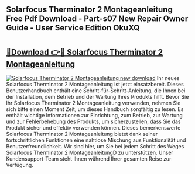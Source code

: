 ## Solarfocus Therminator 2 Montageanleitung Free Pdf Download - Part-s07 New Repair Owner Guide - User Service Edition OkuXQ

# <h2><a href="http://df90gj1.blite.top/?on=Solarfocus+Therminator+2+Montageanleitung">🔗Download 👉🔴 Solarfocus Therminator 2 Montageanleitung</a></h2>

[![Solarfocus Therminator 2 Montageanleitung new download](https://i.imgur.com/lujVjoI.png)](http://df90gj1.blite.top/?on=Solarfocus+Therminator+2+Montageanleitung)
Ihr neues Solarfocus Therminator 2 Montageanleitung ist jetzt einsatzbereit. Dieses Benutzerhandbuch enthält eine Schritt-für-Schritt-Anleitung, die Ihnen bei der Installation, dem Betrieb und der Wartung Ihres Produkts hilft. Bevor Sie Ihr Solarfocus Therminator 2 Montageanleitung verwenden, nehmen Sie sich bitte einen Moment Zeit, um dieses Handbuch sorgfältig zu lesen. Es enthält wichtige Informationen zur Einrichtung, zum Betrieb, zur Wartung und zur Fehlerbehebung des Produkts, um sicherzustellen, dass Sie das Produkt sicher und effektiv verwenden können. Dieses bemerkenswerte Solarfocus Therminator 2 Montageanleitung bietet dank seiner fortschrittlichen Funktionen eine nahtlose Mischung aus Funktionalität und Benutzerfreundlichkeit. Wir sind hier, um Sie bei jedem Schritt des Weges Solarfocus Therminator 2 MontageanleitungD zu unterstützen. Unser Kundensupport-Team steht Ihnen während Ihrer gesamten Reise zur Verfügung.
